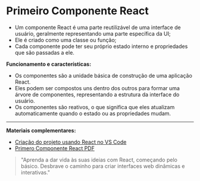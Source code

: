 # Primeiro Componente React

- Um componente React é uma parte reutilizável de uma interface de usuário, geralmente representando uma parte específica da UI;
- Ele é criado como uma classe ou função;
- Cada componente pode ter seu próprio estado interno e propriedades que são passadas a ele.

**Funcionamento e características:**

- Os componentes são a unidade básica de construção de uma aplicação React.
- Eles podem ser compostos uns dentro dos outros para formar uma árvore de componentes, representando a estrutura da interface do usuário.
- Os componentes são reativos, o que significa que eles atualizam automaticamente quando o estado ou as propriedades mudam.

---

**Materiais complementares:**

- [Criação do projeto usando React no VS Code](../../recursos/TXT/Criacao_projeto_vite_React_no_VSCode.txt)
- [Primero Componente React PDF](../../recursos/PDF/RPC.pdf)

> "Aprenda a dar vida às suas ideias com React, começando pelo básico. Desbrave o caminho para criar interfaces web dinâmicas e interativas."
